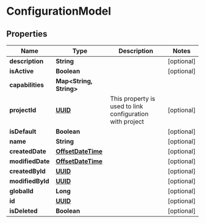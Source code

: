 # ConfigurationModel

## Properties
Name | Type | Description | Notes
------------ | ------------- | ------------- | -------------
**description** | **String** |  |  [optional]
**isActive** | **Boolean** |  |  [optional]
**capabilities** | **Map&lt;String, String&gt;** |  | 
**projectId** | [**UUID**](UUID.md) | This property is used to link configuration with project |  [optional]
**isDefault** | **Boolean** |  |  [optional]
**name** | **String** |  |  [optional]
**createdDate** | [**OffsetDateTime**](OffsetDateTime.md) |  |  [optional]
**modifiedDate** | [**OffsetDateTime**](OffsetDateTime.md) |  |  [optional]
**createdById** | [**UUID**](UUID.md) |  |  [optional]
**modifiedById** | [**UUID**](UUID.md) |  |  [optional]
**globalId** | **Long** |  |  [optional]
**id** | [**UUID**](UUID.md) |  |  [optional]
**isDeleted** | **Boolean** |  |  [optional]
